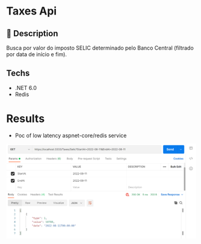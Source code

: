 # Taxes Api

## 📖 Description
Busca por valor do imposto SELIC determinado pelo Banco Central (filtrado por data de início e fim).

## Techs
- .NET 6.0
- Redis

# Results
- Poc of low latency aspnet-core/redis service
<img src="./docs/postman.png">